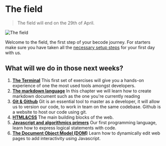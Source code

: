 # The field

> The field will end on the 29th of April.

![The field](./field.gif)

Welcome to the field, the first step of your becode journey. For starters make sure you have taken all the [necessary setup steps](./0.Welcome/) for your first day with us.

## What will we do in those next weeks?

1. [**The Terminal**](./1.Terminal/) This first set of exercises will give you a hands-on experience of one the most used tools amongst developers.
1. [**The markdown language**](./2.Markdown/) In this chapter we will learn how to create markdown document such as the one you're currently reading
1. [**Git & Github**](./3.Git/) Git is an essential tool to master as a developer, it will allow us to version our code, to work in team on the same codebase. Github is a website to host our code using git.
1. [**HTML&CSS**](./4.HTML_CSS/) The main building blocks of the web.
1. [**Javascript and algorithmics primers**](./5.Javascript/) Our first programming language, learn how to express logical statements with code.
1. [**The Document Object Model (DOM)**](./6.DOM) Learn how to dynamically edit web pages to add interactivity using Javascript.
